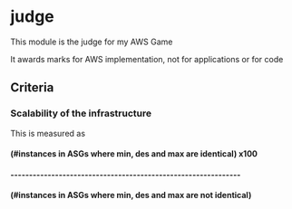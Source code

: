 # judge

This module is the judge for my AWS Game

It awards marks for AWS implementation, not for applications or for code


## Criteria

### Scalability of the infrastructure

This is measured as 

#### (#instances in ASGs where min, des and max are identical) x100
#### --------------------------------------------------------------
#### (#instances in ASGs where min, des and max are not identical)


